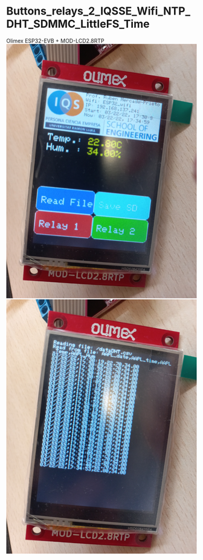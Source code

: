 # Buttons_relays_2_IQSSE_Wifi_NTP_DHT_SDMMC_LittleFS_Time
Olimex ESP32-EVB + MOD-LCD2.8RTP
![Screen Image](/data/Image0.jpg)
![Read data file](/data/Image1.jpg)
